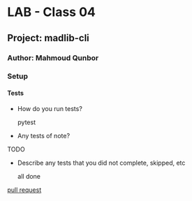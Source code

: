 # LAB - Class 04

## Project: madlib-cli

### Author: Mahmoud Qunbor

### Setup

#### Tests

- How do you run tests?

    pytest
- Any tests of note?

TODO

- Describe any tests that you did not complete, skipped, etc

    all done

[pull request](https://github.com/modesq/madlib-cli/pull/3)
